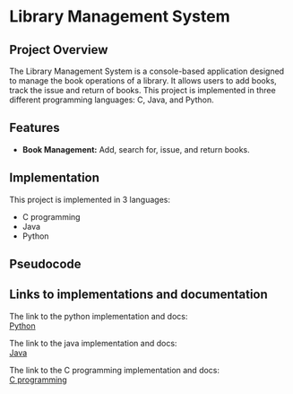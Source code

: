 # Library Management System

## Project Overview
The Library Management System is a console-based application designed to manage the book operations of a library. It allows users to add books, track the issue and return of books. This project is implemented in three different programming languages: C, Java, and Python.

## Features
- **Book Management:** Add, search for, issue, and return books.


## Implementation

This project is implemented in 3 languages: 
- C programming
- Java
- Python

## Pseudocode

<!--Links to pseudocodes here-->

## Links to implementations and documentation

The link to the python implementation and docs: \
[Python](https://sree2011.github.io/library-management-system-python/)

The link to the java implementation and docs: \
[Java](https://sree2011.github.io/library-management-system-java/)

The link to the C programming implementation and docs: \
[C programming](https://sree2011.github.io/library-management-system-c/)

